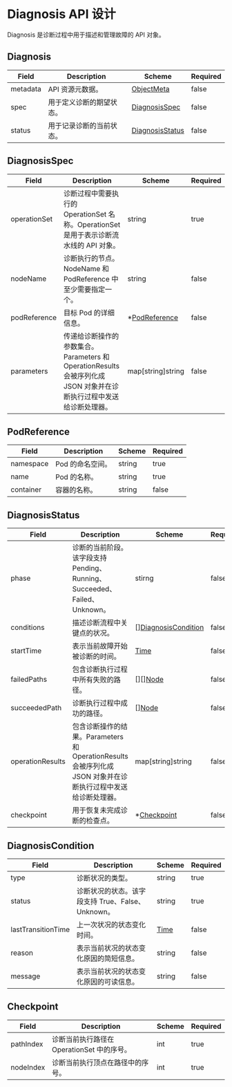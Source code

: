 # Diagnosis API 设计

Diagnosis 是诊断过程中用于描述和管理故障的 API 对象。

## Diagnosis

| Field | Description | Scheme | Required |
|-|-|-|-|
| metadata | API 资源元数据。 | [ObjectMeta](https://kubernetes.io/docs/reference/kubernetes-api/common-definitions/object-meta/#ObjectMeta) | false |
| spec | 用于定义诊断的期望状态。 | [DiagnosisSpec](#diagnosisspec) | false |
| status | 用于记录诊断的当前状态。 | [DiagnosisStatus](#diagnosisstatus) | false |

## DiagnosisSpec

| Field | Description | Scheme | Required |
|-|-|-|-|
| operationSet | 诊断过程中需要执行的 OperationSet 名称。OperationSet 是用于表示诊断流水线的 API 对象。 | string | true |
| nodeName | 诊断执行的节点。NodeName 和 PodReference 中至少需要指定一个。 | string | false |
| podReference | 目标 Pod 的详细信息。 | *[PodReference](#podreference) | false |
| parameters | 传递给诊断操作的参数集合。Parameters 和 OperationResults 会被序列化成 JSON 对象并在诊断执行过程中发送给诊断处理器。 | map[string]string | false |

## PodReference

| Field | Description | Scheme | Required |
|-|-|-|-|
| namespace | Pod 的命名空间。 | string | true |
| name | Pod 的名称。 | string | true |
| container | 容器的名称。 | string | false |

## DiagnosisStatus

| Field | Description | Scheme | Required |
|-|-|-|-|
| phase | 诊断的当前阶段。该字段支持 Pending、Running、Succeeded、Failed、Unknown。 | stirng | false |
| conditions | 描述诊断流程中关键点的状况。 | [][DiagnosisCondition](#diagnosiscondition) | false |
| startTime | 表示当前故障开始被诊断的时间。 | [Time](https://github.com/kubernetes/apimachinery/blob/release-1.17/pkg/apis/meta/v1/time.go#L33) | false |
| failedPaths | 包含诊断执行过程中所有失败的路径。 | [][][Node](./operation-set.md#node) | false |
| succeededPath | 诊断执行过程中成功的路径。 | [][Node](./operation-set.md#node) | false |
| operationResults | 包含诊断操作的结果。Parameters 和 OperationResults 会被序列化成 JSON 对象并在诊断执行过程中发送给诊断处理器。 | map[string]string | false |
| checkpoint | 用于恢复未完成诊断的检查点。 | *[Checkpoint](#checkpoint) | false |

## DiagnosisCondition

| Field | Description | Scheme | Required |
|-|-|-|-|
| type | 诊断状况的类型。 | string | true |
| status | 诊断状况的状态。该字段支持 True、False、Unknown。 | string | true |
| lastTransitionTime | 上一次状况的状态变化时间。 | [Time](https://github.com/kubernetes/apimachinery/blob/release-1.17/pkg/apis/meta/v1/time.go#L33) | false |
| reason | 表示当前状况的状态变化原因的简短信息。 | string | false |
| message | 表示当前状况的状态变化原因的可读信息。 | string | false |

## Checkpoint

| Field | Description | Scheme | Required |
|-|-|-|-|
| pathIndex | 诊断当前执行路径在 OperationSet 中的序号。 | int | true |
| nodeIndex | 诊断当前执行顶点在路径中的序号。 | int | true |
